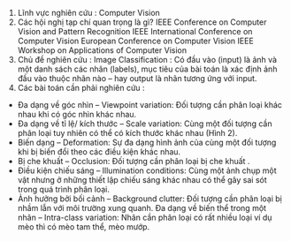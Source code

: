 1. Lĩnh vực nghiên cứu : Computer Vision
2. Các hội nghị tạp chí quan trọng là gì? 
IEEE Conference on Computer Vision and Pattern Recognition
IEEE International Conference on Computer Vision
European Conference on Computer Vision
IEEE Workshop on Applications of Computer Vision
3. Chủ đề nghiên cứu : 
Image Classification : Có đầu vào (input) là ảnh và một danh sách các nhãn (labels), mục tiêu của bài toán là xác định ảnh đầu vào thuộc nhãn nào – hay output là nhãn tương ứng với input.
4. Các bài toán cần phải nghiên cứu  : 
- Đa dạng về góc nhìn – Viewpoint variation: Đối tượng cần phân loại khác nhau khi có góc nhìn khác nhau.
- Đa dạng về tỉ lệ/ kích thước – Scale variation: Cùng một đối tượng cần phân loại tuy nhiên có thể có kích thước khác nhau (Hình 2).
- Biến dạng – Deformation: Sự đa dạng hình ảnh của cùng một đối tượng khi bị biến đổi theo các điều kiện khác nhau.
- Bị che khuất – Occlusion: Đối tượng cần phân loại bị che khuất .
- Điều kiện chiếu sáng – Illumination conditions: Cùng một ảnh chụp một vật nhưng ở những thiết lập chiếu sáng khác nhau có thể gây sai sót trong quá trình phân loại.
- Ảnh hưởng bởi bối cảnh – Background clutter: Đối tượng cần phân loại bị nhầm lẫn với môi trường xung quanh.
Đa dạng về biến thể trong một nhãn – Intra-class variation: Nhãn cần phân loại có rất nhiều loại ví dụ mèo thì có mèo tam thể, mèo mướp.
